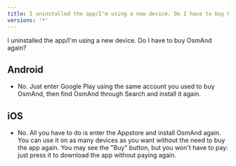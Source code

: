 ```yaml
---
title: I uninstalled the app/I'm using a new device. Do I have to buy OsmAnd again?
versions: '*'
---
```


I uninstalled the app/I'm using a new device. Do I have to buy OsmAnd again?

## Android

-   No. Just enter Google Play using the same account you used to buy
    OsmAnd, then find OsmAnd through Search and install it again.

## iOS

-   No. All you have to do is enter the Appstore and install OsmAnd
    again. You can use it on as many devices as you want without the
    need to buy the app again. You may see the "Buy" button, but you
    won't have to pay: just press it to download the app without paying
    again.
